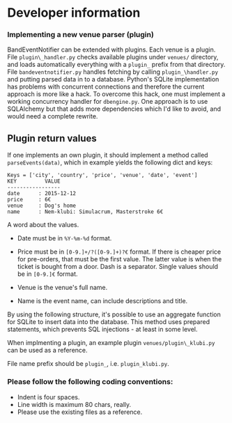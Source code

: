 # Developer information
### Implementing a new venue parser (plugin)

BandEventNotifier can be extended with plugins.
Each venue is a plugin.
File `plugin\_handler.py` checks available plugins under `venues/` directory,
and loads automatically everything with a `plugin_` prefix from that directory.
File `bandeventnotifier.py` handles fetching by calling `plugin_\handler.py`
and putting parsed data in to a database.
Python's SQLite implementation has problems with concurrent connections and
therefore the current approach is more like a hack.
To overcome this hack, one must implement a working concurrency handler for
`dbengine.py`.
One approach is to use SQLAlchemy but that adds more dependencies which I'd
like to avoid, and would need a complete rewrite.

## Plugin return values
If one implements an own plugin, it should implement a method called
`parseEvents(data)`, which in example yields the following dict and keys:

	Keys = ['city', 'country', 'price', 'venue', 'date', 'event']
	KEY         VALUE
	-----------------
	date      : 2015-12-12
	price     : 6€
	venue     : Dog's home
	name      : Nem-klubi: Simulacrum, Masterstroke 6€

A word about the values.

* Date must be in `%Y-%m-%d` format.

* Price must be in `[0-9.]+/?([0-9.]+)?€` format. If there is cheaper price for
  pre-orders, that must be the first value. The latter value is when the ticket
  is bought from a door. Dash is a separator. Single values should be in
  `[0-9.]€` format.

* Venue is the venue's full name.

* Name is the event name, can include descriptions and title.

By using the following structure, it's possible to use an aggregate function for
SQLite to insert data into the database.
This method uses prepared statements, which prevents SQL injections - at least
in some level.

When implmenting a plugin, an example plugin `venues/plugin\_klubi.py` can
be used as a reference.

File name prefix should be `plugin_`, i.e. `plugin_klubi.py`.

### Please follow the following coding conventions:
- Indent is four spaces.
- Line width is maximum 80 chars, really.
- Please use the existing files as a reference.


